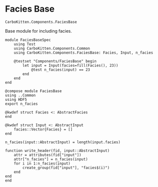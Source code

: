 # Facies Base

```component-dag
CarboKitten.Components.FaciesBase
```

Base module for including facies.

``` {.julia file=test/Components/FaciesBaseSpec.jl}
module FaciesBaseSpec
    using Test
    using CarboKitten.Components.Common
    using CarboKitten.Components.FaciesBase: Facies, Input, n_facies

    @testset "Components/FaciesBase" begin
        let input = Input(facies=fill(Facies(), 23))
            @test n_facies(input) == 23
        end
    end
end
```

``` {.julia file=src/Components/FaciesBase.jl}
@compose module FaciesBase
using ..Common
using HDF5
export n_facies

@kwdef struct Facies <: AbstractFacies
end

@kwdef struct Input <: AbstractInput
    facies::Vector{Facies} = []
end

n_facies(input::AbstractInput) = length(input.facies)

function write_header(fid, input::AbstractInput)
    attr = attributes(fid["input"])
    attr["n_facies"] = n_facies(input)
    for i in 1:n_facies(input)
        create_group(fid["input"], "facies$(i)")
    end
end
end
```

